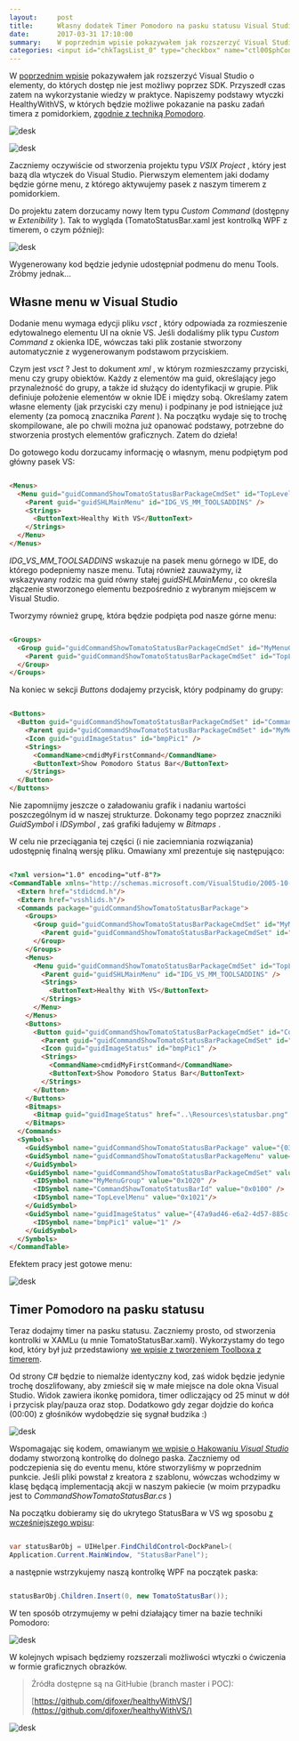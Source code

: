 ```yaml
---
layout:     post
title:      Własny dodatek Timer Pomodoro na pasku statusu Visual Studio
date:       2017-03-31 17:10:00
summary:    W poprzednim wpisie pokazywałem jak rozszerzyć Visual Studio o elementy, do których dostęp nie jest możliwy poprzez SDK. Przyszedł czas zatem na wykorzystanie wiedzy w praktyce. Napiszemy podstawy wtyczki HealthyWithVS, w których będzie możliwe pokazanie na pasku zadań timera z pomidorkiem, zgodnie ...
categories: <input id="chkTagsList_0" type="checkbox" name="ctl00$phContentRight$chkTagsList$chkTagsList_0" checked="checked" value="1"><label for="chkTagsList_0">windows</label> <input id="chkTagsList_3" type="checkbox" name="ctl00$phContentRight$chkTagsList$chkTagsList_3" checked="checked" value="8"><label for="chkTagsList_3">oprogramowanie</label> <input id="chkTagsList_7" type="checkbox" name="ctl00$phContentRight$chkTagsList$chkTagsList_7" checked="checked" value="128"><label for="chkTagsList_7">programowanie</label>
---
```




W [poprzednim wpisie](https://www.dobreprogramy.pl/djfoxer/Hakujemy-Visual-Studio-dobieramy-sie-do-niedostepnych-elementow-IDE,80126.html) pokazywałem jak rozszerzyć Visual Studio o elementy, do których dostęp nie jest możliwy poprzez SDK. Przyszedł czas zatem na wykorzystanie wiedzy w praktyce. Napiszemy podstawy wtyczki HealthyWithVS, w których będzie możliwe pokazanie na pasku zadań timera z pomidorkiem, [zgodnie z techniką Pomodoro](https://www.dobreprogramy.pl/djfoxer/Technika-Pomodoro-efektywne-zarzadzanie-czasem-pracy,79724.html).



![desk](https://raw.githubusercontent.com/djfoxer/djfoxer.github.io/master/_img/2017-3-31-_14_/g_-_608x405_-_-_80247x20170331004545_1.png)




![desk](https://raw.githubusercontent.com/djfoxer/djfoxer.github.io/master/_img/2017-3-31-_14_/g_-_608x405_-_-_80247x20170331003927_0.png)






Zaczniemy oczywiście od stworzenia projektu typu  *VSIX Project* , który jest bazą dla wtyczek do Visual Studio. Pierwszym elementem jaki dodamy będzie górne menu, z którego aktywujemy pasek z naszym timerem z pomidorkiem.

Do projektu zatem dorzucamy nowy Item typu  *Custom Command*  (dostępny w  *Extenibility* ). Tak to wygląda (TomatoStatusBar.xaml jest kontrolką WPF z timerem, o czym później): 



![desk](https://raw.githubusercontent.com/djfoxer/djfoxer.github.io/master/_img/2017-3-31-_14_/g_-_608x405_-_-_80247x20170331003927_1.png)



Wygenerowany kod będzie jedynie udostępniał podmenu do menu Tools. Zróbmy jednak...



## Własne menu w Visual Studio



Dodanie menu wymaga edycji pliku  *vsct* , który odpowiada za rozmieszenie edytowalnego elementu UI na oknie VS. Jeśli dodaliśmy plik typu  *Custom Command*  z okienka  IDE, wówczas taki plik zostanie stworzony automatycznie z wygenerowanym podstawom przyciskiem. 

Czym jest  *vsct* ? Jest to dokument  *xml* , w którym rozmieszczamy przyciski, menu czy grupy obiektów. Każdy z elementów ma guid, określający jego przynależność do grupy, a także id służący do identyfikacji w grupie. Plik definiuje położenie elementów w oknie IDE i między sobą. Określamy zatem własne elementy (jak przyciski czy menu) i podpinany je pod istniejące już elementy (za pomocą znacznika  *Parent* ). Na początku wydaje się to trochę skompilowane, ale po chwili można już opanować podstawy, potrzebne do stworzenia prostych elementów graficznych. Zatem do dzieła!

Do gotowego kodu dorzucamy informację o własnym, menu podpiętym pod główny pasek VS:


```html

<Menus>
  <Menu guid="guidCommandShowTomatoStatusBarPackageCmdSet" id="TopLevelMenu" priority="0x700" type="Menu">
    <Parent guid="guidSHLMainMenu" id="IDG_VS_MM_TOOLSADDINS" />
    <Strings>
      <ButtonText>Healthy With VS</ButtonText>
    </Strings>
  </Menu>
</Menus>

```


 *IDG_VS_MM_TOOLSADDINS*  wskazuje na pasek menu górnego w IDE, do którego podepniemy nasze menu. Tutaj również zauważymy, iż wskazywany rodzic ma guid równy stałej  *guidSHLMainMenu* , co określa złączenie stworzonego elementu bezpośrednio z wybranym miejscem w Visual Studio.

Tworzymy również grupę, która będzie podpięta pod nasze górne menu:


```html

<Groups>
  <Group guid="guidCommandShowTomatoStatusBarPackageCmdSet" id="MyMenuGroup" priority="0x0600">
    <Parent guid="guidCommandShowTomatoStatusBarPackageCmdSet" id="TopLevelMenu"/>
  </Group>
</Groups>


```


Na koniec w sekcji  *Buttons*  dodajemy przycisk, który podpinamy do grupy:


```html

<Buttons>
  <Button guid="guidCommandShowTomatoStatusBarPackageCmdSet" id="CommandShowTomatoStatusBarId" priority="0x0100" type="Button">
    <Parent guid="guidCommandShowTomatoStatusBarPackageCmdSet" id="MyMenuGroup" />
    <Icon guid="guidImageStatus" id="bmpPic1" />
    <Strings>
      <CommandName>cmdidMyFirstCommand</CommandName>
      <ButtonText>Show Pomodoro Status Bar</ButtonText>
    </Strings>
  </Button>
</Buttons>

```


Nie zapomnijmy jeszcze o załadowaniu grafik i nadaniu wartości poszczególnym id w naszej strukturze. Dokonamy tego poprzez znaczniki  *GuidSymbol*  i  *IDSymbol* , zaś grafiki ładujemy w  *Bitmaps* .

W celu nie przeciągania tej części (i nie zaciemniania rozwiązania) udostępnię finalną wersję pliku. Omawiany xml prezentuje się następująco:


```html

<?xml version="1.0" encoding="utf-8"?>
<CommandTable xmlns="http://schemas.microsoft.com/VisualStudio/2005-10-18/CommandTable" xmlns:xs="http://www.w3.org/2001/XMLSchema">
  <Extern href="stdidcmd.h"/>
  <Extern href="vsshlids.h"/>
  <Commands package="guidCommandShowTomatoStatusBarPackage">
    <Groups>
      <Group guid="guidCommandShowTomatoStatusBarPackageCmdSet" id="MyMenuGroup" priority="0x0600">
        <Parent guid="guidCommandShowTomatoStatusBarPackageCmdSet" id="TopLevelMenu"/>
      </Group>
    </Groups>
    <Menus>
      <Menu guid="guidCommandShowTomatoStatusBarPackageCmdSet" id="TopLevelMenu" priority="0x700" type="Menu">
        <Parent guid="guidSHLMainMenu" id="IDG_VS_MM_TOOLSADDINS" />
        <Strings>
          <ButtonText>Healthy With VS</ButtonText>
        </Strings>
      </Menu>
    </Menus>
    <Buttons>
      <Button guid="guidCommandShowTomatoStatusBarPackageCmdSet" id="CommandShowTomatoStatusBarId" priority="0x0100" type="Button">
        <Parent guid="guidCommandShowTomatoStatusBarPackageCmdSet" id="MyMenuGroup" />
        <Icon guid="guidImageStatus" id="bmpPic1" />
        <Strings>
          <CommandName>cmdidMyFirstCommand</CommandName>
          <ButtonText>Show Pomodoro Status Bar</ButtonText>
        </Strings>
      </Button>
    </Buttons>
    <Bitmaps>
      <Bitmap guid="guidImageStatus" href="..\Resources\statusbar.png" usedList="bmpPic1"/>
    </Bitmaps>
  </Commands>
  <Symbols>
    <GuidSymbol name="guidCommandShowTomatoStatusBarPackage" value="{03b63e3b-39cd-4c93-98b6-42cf447f55e6}" />
    <GuidSymbol name="guidCommandShowTomatoStatusBarPackageMenu" value="{fffe3072-816e-43db-81c7-28e48c5b788b}" >
    </GuidSymbol>
    <GuidSymbol name="guidCommandShowTomatoStatusBarPackageCmdSet" value="{2089436a-ed0c-4bae-b1a3-d16000d5e669}">
      <IDSymbol name="MyMenuGroup" value="0x1020" />
      <IDSymbol name="CommandShowTomatoStatusBarId" value="0x0100" />
      <IDSymbol name="TopLevelMenu" value="0x1021"/>
    </GuidSymbol>
    <GuidSymbol name="guidImageStatus" value="{47a9ad46-e6a2-4d57-885c-9cefda0253d9}" >
      <IDSymbol name="bmpPic1" value="1" />
    </GuidSymbol>
  </Symbols>
</CommandTable>


```


Efektem pracy jest gotowe menu:



![desk](https://raw.githubusercontent.com/djfoxer/djfoxer.github.io/master/_img/2017-3-31-_14_/g_-_608x405_-_-_80247x20170331003926_0.png)

 



## Timer Pomodoro na pasku statusu


Teraz dodajmy timer na pasku statusu. Zaczniemy prosto, od stworzenia kontrolki w XAMLu (u mnie TomatoStatusBar.xaml). Wykorzystamy do tego kod, który był już przedstawiony [we wpisie z tworzeniem Toolboxa z timerem](https://www.dobreprogramy.pl/djfoxer/Pierwszy-dodatek-do-Visual-Studio-timer-w-okienku-IDE,79926.html).

Od strony C# będzie to niemalże identyczny kod, zaś widok będzie jedynie trochę doszlifowany, aby zmieścił się w małe miejsce na dole okna Visual Studio. Widok zawiera ikonkę pomidora, timer odliczający od 25 minut w dół i przycisk play/pauza oraz stop. Dodatkowo gdy zegar dojdzie do końca (00:00) z głośników wydobędzie się sygnał budzika :)



![desk](https://raw.githubusercontent.com/djfoxer/djfoxer.github.io/master/_img/2017-3-31-_14_/g_-_608x405_-_-_80247x20170331003926_1.png)



Wspomagając się kodem, omawianym [we wpisie o Hakowaniu  *Visual Studio* ](https://www.dobreprogramy.pl/djfoxer/Hakujemy-Visual-Studio-dobieramy-sie-do-niedostepnych-elementow-IDE,80126.html) dodamy stworzoną kontrolkę do dolnego paska. Zaczniemy od podczepienia się do eventu menu, które stworzyliśmy w poprzednim punkcie. Jeśli pliki powstał z kreatora z szablonu, wówczas wchodzimy w klasę będącą implementacją akcji w naszym pakiecie (w moim przypadku jest to  *CommandShowTomatoStatusBar.cs* )

Na początku dobieramy się do ukrytego StatusBara w VS wg sposobu [z wcześniejszego wpisu](https://www.dobreprogramy.pl/djfoxer/Hakujemy-Visual-Studio-dobieramy-sie-do-niedostepnych-elementow-IDE,80126.html):


```csharp

var statusBarObj = UIHelper.FindChildControl<DockPanel>(
Application.Current.MainWindow, "StatusBarPanel");

```


a następnie wstrzykujemy naszą kontrolkę WPF na początek paska:


```csharp

statusBarObj.Children.Insert(0, new TomatoStatusBar());

```


W ten sposób otrzymujemy w pełni działający timer na bazie techniki Pomodoro:



![desk](https://raw.githubusercontent.com/djfoxer/djfoxer.github.io/master/_img/2017-3-31-_14_/g_-_608x405_-_-_80247x20170331003920_0.png)




W kolejnych wpisach będziemy rozszerzali możliwości wtyczki o ćwiczenia w formie graficznych obrazków.


<blockquote>
<p>Źródła dostępne są na GitHubie (branch master i POC):

[https://github.com/djfoxer/healthyWithVS/](https://github.com/djfoxer/healthyWithVS/)</p>
</blockquote>


![desk](https://raw.githubusercontent.com/djfoxer/djfoxer.github.io/master/_img/2017-3-31-_14_/g_-_608x405_-_-_80247x20170331004248_0.png)


 
